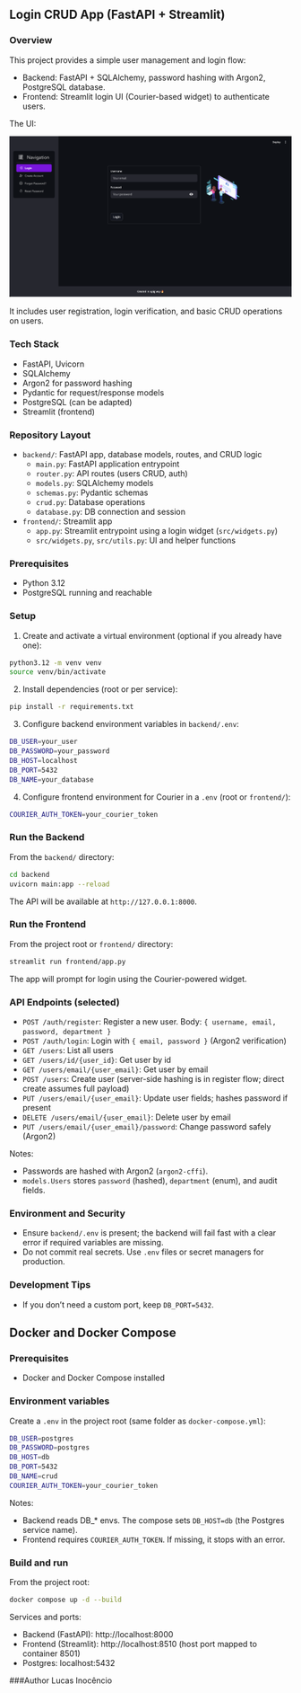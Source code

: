 ## Login CRUD App (FastAPI + Streamlit)

### Overview
This project provides a simple user management and login flow:
- Backend: FastAPI + SQLAlchemy, password hashing with Argon2, PostgreSQL database.
- Frontend: Streamlit login UI (Courier-based widget) to authenticate users.


The UI:

![Login UI](./frontend/img/ui_login.png)

It includes user registration, login verification, and basic CRUD operations on users.

### Tech Stack
- FastAPI, Uvicorn
- SQLAlchemy
- Argon2 for password hashing
- Pydantic for request/response models
- PostgreSQL (can be adapted)
- Streamlit (frontend)

### Repository Layout
- `backend/`: FastAPI app, database models, routes, and CRUD logic
  - `main.py`: FastAPI application entrypoint
  - `router.py`: API routes (users CRUD, auth)
  - `models.py`: SQLAlchemy models
  - `schemas.py`: Pydantic schemas
  - `crud.py`: Database operations
  - `database.py`: DB connection and session
- `frontend/`: Streamlit app
  - `app.py`: Streamlit entrypoint using a login widget (`src/widgets.py`)
  - `src/widgets.py`, `src/utils.py`: UI and helper functions

### Prerequisites
- Python 3.12
- PostgreSQL running and reachable

### Setup
1) Create and activate a virtual environment (optional if you already have one):
```bash
python3.12 -m venv venv
source venv/bin/activate
```

2) Install dependencies (root or per service):
```bash
pip install -r requirements.txt
```

3) Configure backend environment variables in `backend/.env`:
```bash
DB_USER=your_user
DB_PASSWORD=your_password
DB_HOST=localhost
DB_PORT=5432
DB_NAME=your_database
```

4) Configure frontend environment for Courier in a `.env` (root or `frontend/`):
```bash
COURIER_AUTH_TOKEN=your_courier_token
```

### Run the Backend
From the `backend/` directory:
```bash
cd backend
uvicorn main:app --reload
```
The API will be available at `http://127.0.0.1:8000`.

### Run the Frontend
From the project root or `frontend/` directory:
```bash
streamlit run frontend/app.py
```
The app will prompt for login using the Courier-powered widget.

### API Endpoints (selected)
- `POST /auth/register`: Register a new user. Body: `{ username, email, password, department }`
- `POST /auth/login`: Login with `{ email, password }` (Argon2 verification)
- `GET /users`: List all users
- `GET /users/id/{user_id}`: Get user by id
- `GET /users/email/{user_email}`: Get user by email
- `POST /users`: Create user (server-side hashing is in register flow; direct create assumes full payload)
- `PUT /users/email/{user_email}`: Update user fields; hashes password if present
- `DELETE /users/email/{user_email}`: Delete user by email
- `PUT /users/email/{user_email}/password`: Change password safely (Argon2)

Notes:
- Passwords are hashed with Argon2 (`argon2-cffi`).
- `models.Users` stores `password` (hashed), `department` (enum), and audit fields.

### Environment and Security
- Ensure `backend/.env` is present; the backend will fail fast with a clear error if required variables are missing.
- Do not commit real secrets. Use `.env` files or secret managers for production.

### Development Tips
- If you don’t need a custom port, keep `DB_PORT=5432`.


## Docker and Docker Compose

### Prerequisites
- Docker and Docker Compose installed

### Environment variables
Create a `.env` in the project root (same folder as `docker-compose.yml`):
```bash
DB_USER=postgres
DB_PASSWORD=postgres
DB_HOST=db
DB_PORT=5432
DB_NAME=crud
COURIER_AUTH_TOKEN=your_courier_token
```

Notes:
- Backend reads DB_* envs. The compose sets `DB_HOST=db` (the Postgres service name).
- Frontend requires `COURIER_AUTH_TOKEN`. If missing, it stops with an error.

### Build and run
From the project root:
```bash
docker compose up -d --build
```

Services and ports:
- Backend (FastAPI): http://localhost:8000
- Frontend (Streamlit): http://localhost:8510 (host port mapped to container 8501)
- Postgres: localhost:5432


###Author
Lucas Inocêncio

